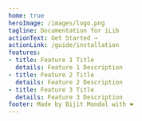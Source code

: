 ```yaml
---
home: true
heroImage: /images/logo.png
tagline: Documentation for iLib
actionText: Get Started →
actionLink: /guide/installation
features:
- title: Feature 1 Title
  details: Feature 1 Description
- title: Feature 2 Title
  details: Feature 2 Description
- title: Feature 3 Title
  details: Feature 3 Description
footer: Made by Bijit Mondal with ❤️
---
```

<ClientOnly>
<Vssue title="MyIssue" />
</ClientOnly>